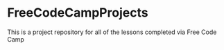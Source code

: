 # FreeCodeCampProjects

This is a project repository for all of the lessons completed via Free Code Camp
